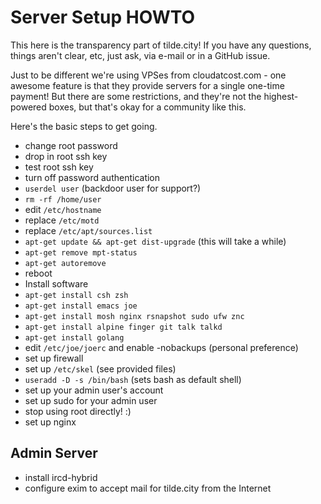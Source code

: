 Server Setup HOWTO
==================
This here is the transparency part of tilde.city!  If you have any questions,
things aren't clear, etc, just ask, via e-mail or in a GitHub issue.

Just to be different we're using VPSes from cloudatcost.com - one awesome
feature is that they provide servers for a single one-time payment!  But
there are some restrictions, and they're not the highest-powered boxes, but
that's okay for a community like this.

Here's the basic steps to get going.

* change root password
* drop in root ssh key
* test root ssh key
* turn off password authentication
* `userdel user` (backdoor user for support?)
 * `rm -rf /home/user`
* edit `/etc/hostname`
* replace `/etc/motd`
* replace `/etc/apt/sources.list`
* `apt-get update && apt-get dist-upgrade` (this will take a while)
* `apt-get remove mpt-status`
* `apt-get autoremove`
* reboot
* Install software
 * `apt-get install csh zsh`
 * `apt-get install emacs joe`
 * `apt-get install mosh nginx rsnapshot sudo ufw znc`
 * `apt-get install alpine finger git talk talkd`
 * `apt-get install golang`
* edit `/etc/joe/joerc` and enable -nobackups (personal preference)
* set up firewall
* set up `/etc/skel` (see provided files)
* `useradd -D -s /bin/bash` (sets bash as default shell)
* set up your admin user's account
* set up sudo for your admin user
* stop using root directly! :)
* set up nginx

Admin Server
------------
* install ircd-hybrid
* configure exim to accept mail for tilde.city from the Internet